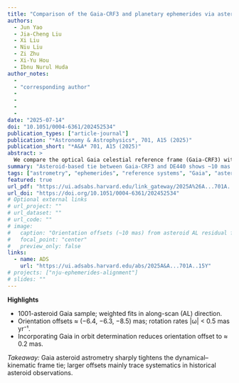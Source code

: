 ```yaml
---
title: "Comparison of the Gaia-CRF3 and planetary ephemerides via asteroid observations"
authors:
  - Jun Yao
  - Jia-Cheng Liu
  - Xi Liu
  - Niu Liu
  - Zi Zhu
  - Xi-Yu Hou
  - Ibnu Nurul Huda
author_notes:
  - 
  - "corresponding author"
  - 
  - 
  - 
  - 
date: "2025-07-14"
doi: "10.1051/0004-6361/202452534"
publication_types: ["article-journal"]
publication: "*Astronomy & Astrophysics*, 701, A15 (2025)"
publication_short: "*A&A* 701, A15 (2025)"
abstract: >
  We compare the optical Gaia celestial reference frame (Gaia-CRF3) with the dynamical reference frame defined by JPL’s planetary ephemerides using high-precision Gaia asteroid astrometry. From a cleaned sample of 1001 well-observed asteroids, least-squares fits to along-scan residuals yield orientation offsets of order ~10 mas and rotation rates < 0.5 mas yr⁻¹ in equatorial coordinates. Robustness checks (iterative transit rejection; model/sample variants) confirm the signal. When Gaia observations are included in orbit determination, the orientation offset drops to ~0.2 mas, indicating that historical asteroid astrometry (and catalog systematics therein) largely drives the larger offsets seen without Gaia.
summary: "Asteroid-based tie between Gaia-CRF3 and DE440 shows ~10 mas orientation offset; adding Gaia into orbit solutions reduces it to ~0.2 mas."
tags: ["astrometry", "ephemerides", "reference systems", "Gaia", "asteroids"]
featured: true
url_pdf: "https://ui.adsabs.harvard.edu/link_gateway/2025A%26A...701A..15Y/PUB_PDF"
url_doi: "https://doi.org/10.1051/0004-6361/202452534"
# Optional external links
# url_project: ""
# url_dataset: ""
# url_code: ""
# image:
#   caption: "Orientation offsets (~10 mas) from asteroid AL residual fits."
#   focal_point: "center"
#   preview_only: false
links:
  - name: ADS
    url: "https://ui.adsabs.harvard.edu/abs/2025A&A...701A..15Y"
# projects: ["nju-ephemerides-alignment"]
# slides: ""
---
```


**Highlights**

- 1001-asteroid Gaia sample; weighted fits in along-scan (AL) direction.  
- Orientation offsets ≈ (−6.4, −6.3, −8.5) mas; rotation rates |ω| < 0.5 mas yr⁻¹.  
- Incorporating Gaia in orbit determination reduces orientation offset to ≈ 0.2 mas.  

*Takeaway:* Gaia asteroid astrometry sharply tightens the dynamical–kinematic frame tie; larger offsets mainly trace systematics in historical asteroid observations.
